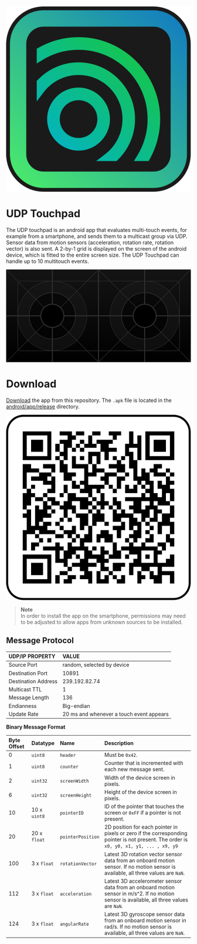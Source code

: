 ![](documentation/img/applogo.svg)


# UDP Touchpad
The UDP touchpad is an android app that evaluates multi-touch events, for example from a smartphone, and sends them to a multicast group via UDP.
Sensor data from motion sensors (acceleration, rotation rate, rotation vector) is also sent.
A 2-by-1 grid is displayed on the screen of the android device, which is fitted to the entire screen size.
The UDP Touchpad can handle up to 10 multitouch events.

![](documentation/img/grid.svg)


# Download
[Download](https://raw.githubusercontent.com/RobertDamerius/UDPTouchpad/main/android/app/release/app-release.apk) the app from this repository.
The ``.apk`` file is located in the [android/app/release](android/app/release/) directory.

![](documentation/img/qrcode.svg)

> **Note**<br>
> In order to install the app on the smartphone, permissions may need to be adjusted to allow apps from unknown sources to be installed.


## Message Protocol

| UDP/IP PROPERTY     | VALUE                                    |
| :-------------------| :--------------------------------------- |
| Source Port         | random, selected by device               |
| Destination Port    | 10891                                    |
| Destination Address | 239.192.82.74                            |
| Multicast TTL       | 1                                        |
| Message Length      | 136                                      |
| Endianness          | Big-endian                               |
| Update Rate         | 20 ms and whenever a touch event appears |


**Binary Message Format**

| Byte Offset | Datatype       | Name                 | Description |
| :---------- | :------------- | :------------------- | :---------- |
| 0           | ``uint8``      | ``header``           | Must be ``0x42``. |
| 1           | ``uint8``      | ``counter``          | Counter that is incremented with each new message sent. |
| 2           | ``uint32``     | ``screenWidth``      | Width of the device screen in pixels. |
| 6           | ``uint32``     | ``screenHeight``     | Height of the device screen in pixels. |
| 10          | 10 x ``uint8`` | ``pointerID``        | ID of the pointer that touches the screen or ``0xFF`` if a pointer is not present. |
| 20          | 20 x ``float`` | ``pointerPosition``  | 2D position for each pointer in pixels or zero if the corresponding pointer is not present. The order is ``x0, y0, x1, y1, ... , x9, y9`` |
| 100         | 3 x ``float``  | ``rotationVector``   | Latest 3D rotation vector sensor data from an onboard motion sensor. If no motion sensor is available, all three values are ``NaN``. |
| 112         | 3 x ``float``  | ``acceleration``     | Latest 3D accelerometer sensor data from an onboard motion sensor in m/s^2. If no motion sensor is available, all three values are ``NaN``. |
| 124         | 3 x ``float``  | ``angularRate``      | Latest 3D gyroscope sensor data from an onboard motion sensor in rad/s. If no motion sensor is available, all three values are ``NaN``. |
